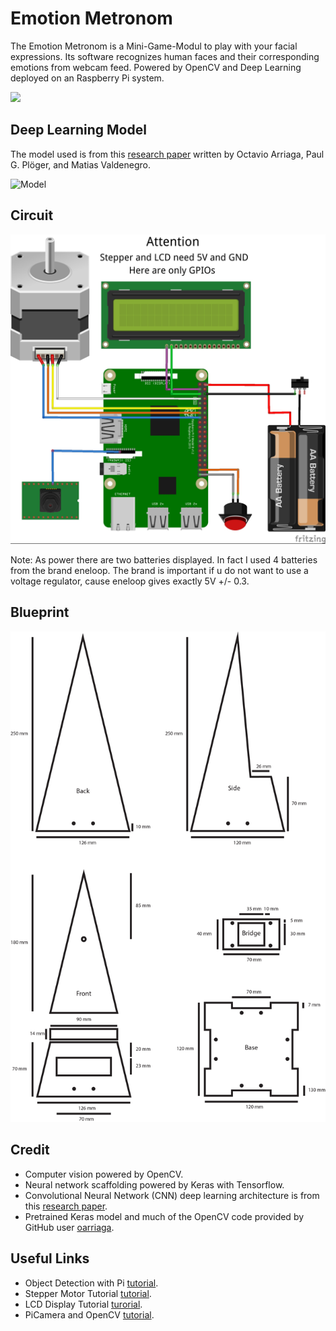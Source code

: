 # Emotion Metronom

The Emotion Metronom is a Mini-Game-Modul to play with your facial expressions. Its software recognizes human faces and their corresponding emotions from webcam feed. Powered by OpenCV and Deep Learning deployed on an Raspberry Pi system.

<img src = 'demo/Emotronom_Demo.gif'>

## Deep Learning Model

The model used is from this [research paper](https://github.com/oarriaga/face_classification/blob/master/report.pdf) written by Octavio Arriaga, Paul G. Plöger, and Matias Valdenegro.

![Model](https://i.imgur.com/vr9yDaF.png?1)

## Circuit

<img src = 'demo/Emotronom_Circuit.jpg'>

Note: As power there are two batteries displayed. In fact I used 4 batteries from the brand eneloop. The brand is important if u do not want to use a voltage regulator, cause eneloop gives exactly 5V +/- 0.3.

## Blueprint

<img src = 'demo/Emotronom_Blueprint_800x600.jpg'>

## Credit

* Computer vision powered by OpenCV.
* Neural network scaffolding powered by Keras with Tensorflow.
* Convolutional Neural Network (CNN) deep learning architecture is from this [research paper](https://github.com/oarriaga/face_classification/blob/master/report.pdf).
* Pretrained Keras model and much of the OpenCV code provided by GitHub user [oarriaga](https://github.com/oarriaga).

## Useful Links

* Object Detection with Pi [tutorial](https://www.youtube.com/watch?v=npZ-8Nj1YwY&index=42&list=WL&t=938s).
* Stepper Motor Tutorial [tutorial](https://www.youtube.com/watch?v=4fHL6BpJrC4).
* LCD Display Tutorial [turorial](https://www.youtube.com/watch?v=B0AQDOTUq2M&t=326s).
* PiCamera and OpenCV [tutorial](https://www.pyimagesearch.com/2015/12/28/increasing-raspberry-pi-fps-with-python-and-opencv/).
